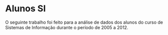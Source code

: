 # Alunos SI

O seguinte trabalho foi feito para a análise de dados dos alunos do curso de Sistemas de Informação durante o período de 2005 a 2012.
